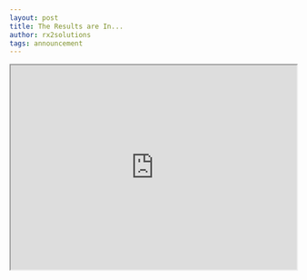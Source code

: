 ```yaml
---
layout: post
title: The Results are In...
author: rx2solutions
tags: announcement
---
```


<iframe title="YouTube video player" src="https://www.youtube.com/embed/o8pVEGV2_cE?wmode=transparent&autoplay=0" width="100%" height="360" allowfullscreen allow="autoplay; fullscreen"></iframe>